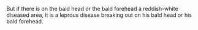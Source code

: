 But if there is on the bald head or the bald forehead a reddish-white diseased area, it is a leprous disease breaking out on his bald head or his bald forehead.
